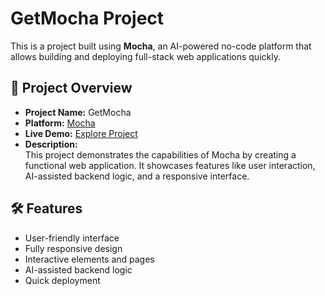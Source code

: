 # GetMocha Project

This is a project built using **Mocha**, an AI-powered no-code platform that allows building and deploying full-stack web applications quickly.  

## 🚀 Project Overview

- **Project Name:** GetMocha  
- **Platform:** [Mocha](https://getmocha.com)  
- **Live Demo:** [Explore Project](https://27zuxywl64mp2.mocha.app/explore)  
- **Description:**  
  This project demonstrates the capabilities of Mocha by creating a functional web application. It showcases features like user interaction, AI-assisted backend logic, and a responsive interface.

## 🛠 Features

- User-friendly interface  
- Fully responsive design  
- Interactive elements and pages  
- AI-assisted backend logic  
- Quick deployment  
